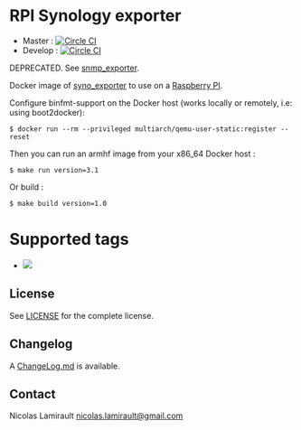 # RPI Synology exporter

* Master : [![Circle CI](https://circleci.com/gh/zeiot/rpi-syno_exporter/tree/master.svg?style=svg)](https://circleci.com/gh/zeiot/rpi-syno_exporter/tree/master)
* Develop : [![Circle CI](https://circleci.com/gh/zeiot/rpi-syno_exporter/tree/develop.svg?style=svg)](https://circleci.com/gh/zeiot/rpi-syno_exporter/tree/develop)

DEPRECATED. See [snmp_exporter](https://github.com/prometheus/snmp_exporter).

Docker image of [syno_exporter][] to use on a [Raspberry PI][].

Configure binfmt-support on the Docker host (works locally or remotely, i.e: using boot2docker):

    $ docker run --rm --privileged multiarch/qemu-user-static:register --reset

Then you can run an armhf image from your x86_64 Docker host :

    $ make run version=3.1

Or build :

    $ make build version=1.0


# Supported tags

* [![](https://images.microbadger.com/badges/version/zeiot/rpi-syno_exporter.svg)](http://microbadger.com/images/zeiot/rpi-syno_exporter "Get your own version badge on microbadger.com")


## License

See [LICENSE](LICENSE) for the complete license.


## Changelog

A [ChangeLog.md](ChangeLog.md) is available.


## Contact

Nicolas Lamirault <nicolas.lamirault@gmail.com>


[Raspberry PI]: https://www.raspberrypi.org/
[syno_exporter]: https://github.com/nlamirault/syno_exporter
